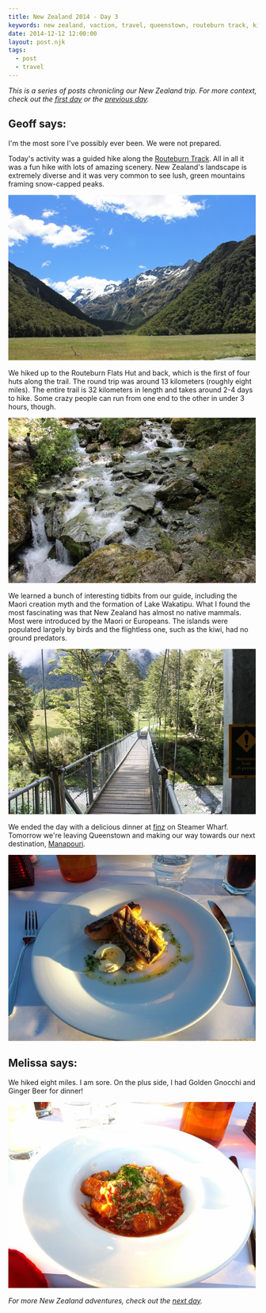 ```yaml
---
title: New Zealand 2014 - Day 3
keywords: new zealand, vaction, travel, queenstown, routeburn track, kiwi
date: 2014-12-12 12:00:00
layout: post.njk
tags:
  - post
  - travel
---
```


_This is a series of posts chronicling our New Zealand trip. For more context, check out the [first day][1] or the [previous day][2]._

## Geoff says:

I'm the most sore I've possibly ever been. We were not prepared.

Today's activity was a guided hike along the [Routeburn Track][3]. All in all it was a fun hike with lots of amazing scenery. New Zealand's landscape is extremely diverse and it was very common to see lush, green mountains framing snow-capped peaks.

![View from Routeburn Flats Hut, Routeburn Track][6]

We hiked up to the Routeburn Flats Hut and back, which is the first of four huts along the trail. The round trip was around 13 kilometers (roughly eight miles). The entire trail is 32 kilometers in length and takes around 2-4 days to hike. Some crazy people can run from one end to the other in under 3 hours, though.

![Routeburn River, Routeburn Track][7]

We learned a bunch of interesting tidbits from our guide, including the Maori creation myth and the formation of Lake Wakatipu. What I found the most fascinating was that New Zealand has almost no native mammals. Most were introduced by the Maori or Europeans. The islands were populated largely by birds and the flightless one, such as the kiwi, had no ground predators.

![Routeburn Track entrance bridge][8]

We ended the day with a delicious dinner at [finz][5] on Steamer Wharf. Tomorrow we're leaving Queenstown and making our way towards our next destination, [Manapouri][4].

![Char Grilled Salmon at finz][9]

## Melissa says:

We hiked eight miles. I am sore. On the plus side, I had Golden Gnocchi and Ginger Beer for dinner!

![Golden Gnocchi at finz][10]

_For more New Zealand adventures, check out the [next day][11]._

[1]: /blog/new-zealand-2014-day-1/
[2]: /blog/new-zealand-2014-day-2/
[3]: http://en.wikipedia.org/wiki/Routeburn_Track
[4]: http://en.wikipedia.org/wiki/Manapouri
[5]: http://www.finzdownunder.co.nz/
[6]: /media/images/nz14/day3/routeburn-1.jpg
[7]: /media/images/nz14/day3/routeburn-2.jpg
[8]: /media/images/nz14/day3/routeburn-3.jpg
[9]: /media/images/nz14/day3/salmon.jpg
[10]: /media/images/nz14/day3/gnocchi.jpg
[11]: /blog/new-zealand-2014-day-4/
